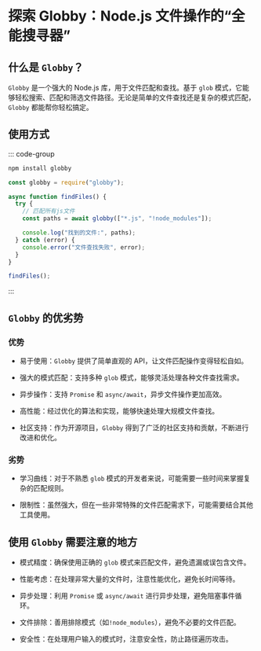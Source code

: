 # 探索 Globby：Node.js 文件操作的“全能搜寻器”

<article-info/>

<link-tag :linkList="[{ linkType: 'git', linkText:'Globby',linkUrl:'https://github.com/sindresorhus/globby'}]" />

## 什么是 `Globby`？

`Globby` 是一个强大的 Node.js 库，用于文件匹配和查找。基于 `glob` 模式，它能够轻松搜索、匹配和筛选文件路径。无论是简单的文件查找还是复杂的模式匹配，`Globby` 都能帮你轻松搞定。

## 使用方式

::: code-group

```bash [npm 安装]
npm install globby
```

```js [NodeJs 使用]
const globby = require("globby");

async function findFiles() {
  try {
    // 匹配所有js文件
    const paths = await globby(["*.js", "!node_modules"]);

    console.log("找到的文件:", paths);
  } catch (error) {
    console.error("文件查找失败", error);
  }
}

findFiles();
```

:::

## `Globby` 的优劣势

### 优势

- <imp-text-danger>易于使用</imp-text-danger>：`Globby` 提供了简单直观的 API，让文件匹配操作变得轻松自如。

- <imp-text-danger>强大的模式匹配</imp-text-danger>：支持多种 `glob` 模式，能够灵活处理各种文件查找需求。

- <imp-text-danger>异步操作</imp-text-danger>：支持 `Promise` 和 `async/await`，异步文件操作更加高效。

- <imp-text-danger>高性能</imp-text-danger>：经过优化的算法和实现，能够快速处理大规模文件查找。

- <imp-text-danger>社区支持</imp-text-danger>：作为开源项目，`Globby` 得到了广泛的社区支持和贡献，不断进行改进和优化。

### 劣势

- <imp-text-danger>学习曲线</imp-text-danger>：对于不熟悉 `glob` 模式的开发者来说，可能需要一些时间来掌握复杂的匹配规则。

- <imp-text-danger>限制性</imp-text-danger>：虽然强大，但在一些非常特殊的文件匹配需求下，可能需要结合其他工具使用。

## 使用 `Globby` 需要注意的地方

- <imp-text-danger>模式精度</imp-text-danger>：确保使用正确的 `glob` 模式来匹配文件，避免遗漏或误包含文件。

- <imp-text-danger>性能考虑</imp-text-danger>：在处理非常大量的文件时，注意性能优化，避免长时间等待。

- <imp-text-danger>异步处理</imp-text-danger>：利用 `Promise` 或 `async/await` 进行异步处理，避免阻塞事件循环。

- <imp-text-danger>文件排除</imp-text-danger>：善用排除模式（如`!node_modules`），避免不必要的文件匹配。

- <imp-text-danger>安全性</imp-text-danger>：在处理用户输入的模式时，注意安全性，防止路径遍历攻击。
